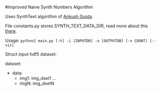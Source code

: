 #Improved Naive Synth Numbers Algorithm

Uses SynthText algorithm  of [Ankush Gupta](https://github.com/ankush-me/SynthText).

File constants.py stores SYNTH_TEXT_DATA_DIR, read more about this [there](https://github.com/ankush-me/SynthText).

Usage: `python2 main.py [-h] -i [INPUTDB] -o [OUTPUTDB] [-n COUNT] [--viz]`

Struct input hdf5 dataset:

dataset:
- data:
    - img1: img_dset1
        ...
    - imgN: img_dsetN
